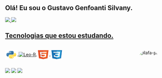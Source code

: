 ## Olá! Eu sou o Gustavo Genfoanti Silvany.

<div align="left">
  <a href="https://github.com/gustavogentofanti">
  <img height="180em" src="https://github-readme-stats.vercel.app/api?username=gustavogentofanti&show_icons=true&theme=tokyonight&include_all_commits=true&count_private=true"/>   
  <img height="180em" src="https://github-readme-stats.vercel.app/api/top-langs/?username=gustavogentofanti&layout=compact&langs_count=7&theme=tokyonight"/>
</div>
  
  ## Tecnologias que estou estudando.
  <div style="display: inline_block"><br>
  <img align="center" alt="Leo-Python" height="30" width="40" src="https://raw.githubusercontent.com/devicons/devicon/master/icons/python/python-original.svg">
  <img align="center" alt="Leo-R" height="30" width="40" src="https://cdn.jsdelivr.net/gh/devicons/devicon/icons/java/java-original.svg" />
  <img align="center" alt="Leo-HTML" height="30" width="40" src="https://raw.githubusercontent.com/devicons/devicon/master/icons/html5/html5-original.svg">
  <img align="center" alt="Leo-CSS" height="30" width="40" src="https://raw.githubusercontent.com/devicons/devicon/master/icons/css3/css3-original.svg">
  <img align="right" alt="Rafa-pic" height="150" style="border-radius:50px;" src="https://img.freepik.com/vetores-gratis/homem-bonito-trabalhando-no-laptop-com-ilustracao-de-icone-do-vetor-dos-desenhos-animados-do-cafe-conceito-de-icone-de-tecnologia-de-pessoas-isolado-vetor-premium-estilo-flat-cartoon_138676-3869.jpg?size=338&ext=jpg&ga=GA1.2.2063384117.1644079360">
</div>

##
  
  <div>
  <a href="https://instagram.com/gentuuu" target="_blank"><img src="https://img.shields.io/badge/-Instagram-%23E4405F?style=for-the-badge&logo=instagram&logoColor=white" target="_blank"></a>
  <a href = "mailto:gustavogentofanti.pro@gmail.com"><img src="https://img.shields.io/badge/Gmail-D14836?style=for-the-badge&logo=gmail&logoColor=white" target="_blank"></a>
  <a href="https://www.linkedin.com/in/gustavo-gentofanti-silvany-45125122b" target="_blank"><img src="https://img.shields.io/badge/-LinkedIn-%230077B5?style=for-the-badge&logo=linkedin&logoColor=white" target="_blank"></a> 
  </div>

